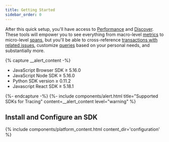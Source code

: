 ```yaml
---
title: Getting Started
sidebar_order: 0
---
```


After this quick setup, you'll have access to [Performance](/performance-monitoring/performance/) and [Discover](/performance-monitoring/discover-queries/). These tools will empower you to see everything from macro-level [metrics](/performance-monitoring/performance/metrics/) to micro-level [spans](/performance-monitoring/performance/event-detail/), but you'll be able to cross-reference [transactions with related issues](/performance-monitoring/performance/transaction-summary/), customize [queries](/performance-monitoring/discover-queries/query-builder/) based on your personal needs, and substantially more. 

{% capture __alert_content -%}
- JavaScript Browser SDK ≥ 5.16.0
- JavaScript Node SDK ≥ 5.16.0
- Python SDK version ≥ 0.11.2
- Javascript React SDK ≥ 5.18.1

{%- endcapture -%}
{%- include components/alert.html
    title="Supported SDKs for Tracing"
    content=__alert_content
    level="warning"
%}

## Install and Configure an SDK

{% include components/platform_content.html content_dir='configuration' %}

